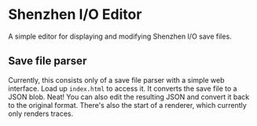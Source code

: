 # Shenzhen I/O Editor

A simple editor for displaying and modifying Shenzhen I/O save files.

## Save file parser

Currently, this consists only of a save file parser with a simple web interface.
Load up `index.html` to access it.  It converts the save file to a JSON blob.  Neat!
You can also edit the resulting JSON and convert it back to the original format.
There's also the start of a renderer, which currently only renders traces.

